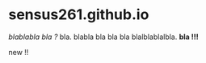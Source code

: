 # sensus261.github.io

_blablabla bla ?_ bla. blabla bla bla bla blalblablalbla. **bla !!!**

new !!
